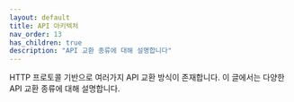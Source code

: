 ```yaml
---
layout: default
title: API 아키텍처
nav_order: 13
has_children: true
description: "API 교환 종류에 대해 설명합니다"
---
```


HTTP 프로토콜 기반으로 여러가지 API 교환 방식이 존재합니다. 이 글에서는 다양한 API 교환 종류에 대해 설명합니다.